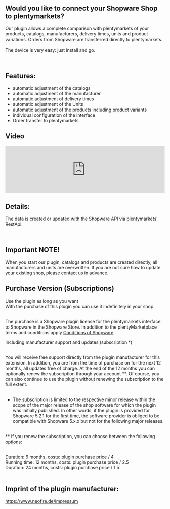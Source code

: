 <h2><b>Would you like to connect your Shopware Shop to plentymarkets?</b></h2>Our plugin allows a complete comparison with plentymarkets of your products, catalogs, manufacturers, delivery times, units and product variations. Orders from Shopware are transferred directly to plentymarkets. <br><br>The device is very easy: just install and go.<p><br></p><h2>Features:</h2><p></p><ul><li>automatic adjustment of the catalogs<br></li><li>automatic adjustment of the manufacturer</li><li>automatic adjustment of delivery times</li><li>automatic adjustment of the Units</li><li>automatic adjustment of the products including product variants</li><li>individual configuration of the interface</li><li>Order transfer to plentymarkets</li></ul><h2>Video</h2>
<iframe width="100%" src="https://www.youtube.com/watch?v=hBfd9n_nuXc" frameborder="0" allow="autoplay; encrypted-media" allowfullscreen></iframe><br><h2>Details<b>:</b></h2>The data is created or updated with the Shopware API via plentymarkets' RestApi.<p><br></p><h2>Important NOTE!</h2><p>When you start our plugin, catalogs and products are created directly, all manufacturers and units are overwritten. If you are not sure how to update your existing shop, please contact us in advance.</p>


<h2>Purchase Version (Subscriptions)</h2>
Use the plugin as long as you want<br>
With the purchase of this plugin you can use it indefinitely in your shop.<br><br>

The purchase is a Shopware plugin license for the plentymarkets interface to Shopware in the Shopware Store. In addition to the plentyMarketplace terms and conditions apply
 <a href="https://www.shopware.com/de/gtc" target="_blank">Conditions of Shopware</a>.<br>


Including manufacturer support and updates (subscription *)<br><br>

You will receive free support directly from the plugin manufacturer for this extension. In addition, you are from the time of purchase on for the next 12 months, all updates free of charge. At the end of the 12 months you can optionally renew the subscription through your account **. Of course, you can also continue to use the plugin without renewing the subscription to the full extent.<br><br>


* The subscription is limited to the respective minor release within the scope of the major release of the shop software for which the plugin was initially published. In other words, if the plugin is provided for Shopware 5.2.1 for the first time, the software provider is obliged to be compatible with Shopware 5.x.x but not for the following major releases.<br><br>


** If you renew the subscription, you can choose between the following options:<br><br>


Duration: 6 months, costs: plugin purchase price / 4<br>
Running time: 12 months, costs: plugin purchase price / 2.5<br>
Duration: 24 months, costs: plugin purchase price / 1.5<br><br>
<h2>Imprint of the plugin manufacturer:
</h2><a target="_blank" href="https://www.neofire.de/impressum" >https://www.neofire.de/impressum</a><br><p></p>
